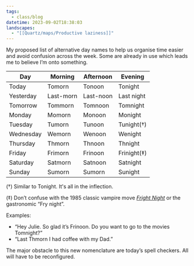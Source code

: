 ```yaml
---
tags:
  - class/blog
datetime: 2023-09-02T18:38:03
landscapes:
  - "[[Quartz/maps/Productive laziness]]"
---
```

My proposed list of alternative day names to help us organise time easier and avoid confusion across the week. Some are already in use which leads me to believe I’m onto something.

| Day       | Morning   | Afternoon | Evening     |
| --------- | --------- | --------- | ----------- |
| Today     | Tomorn    | Tonoon    | Tonight     |
| Yesterday | Last-morn | Last-noon | Last night  |
| Tomorrow  | Tommorn   | Tomnoon   | Tomnight    |
| Monday    | Momorn    | Monoon    | Monight     |
| Tuesday   | Tumorn    | Tunoon    | Tunight(†)  |
| Wednesday | Wemorn    | Wenoon    | Wenight     |
| Thursday  | Thmorn    | Thnoon    | Thnight     |
| Friday    | Frimorn   | Frinoon   | Frinight(‡) |
| Saturday  | Satmorn   | Satnoon   | Satnight    |
| Sunday    | Sumorn    | Sumorn    | Sunight     |

(†) Similar to Tonight. It's all in the inflection. 

(‡) Don’t confuse with the 1985 classic vampire move _[Fright Night](https://www.imdb.com/title/tt0089175/)_ or the gastronomic “Fry night”.

Examples:
* “Hey Julie. So glad it’s Frinoon. Do you want to go to the movies Tomnight?”
* “Last Thmorn I had coffee with my Dad.”

The major obstacle to this new nomenclature are today’s spell checkers. All will have to be reconfigured. 